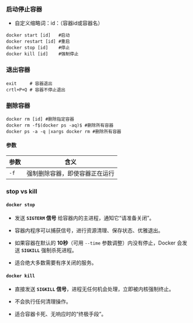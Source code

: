 ### 启动停止容器
- 自定义缩略词：id：（容器id或容器名）
```
docker start [id]   #启动
docker restart [id] #重启
docker stop [id]    #停止
docker kill [id]    #强制停止
```
### 退出容器
```
exit     # 容器退出
crtl+P+Q # 容器不停止退出
```
### 删除容器
```
docker rm [id] #删除指定容器
docker rm -f$(docker ps -aq)$ #删除所有容器
docker ps -a -q |xargs docker rm #删除所有容器
```
#### 参数
| 参数   | 含义              |
| ---- | --------------- |
| `-f` | 强制删除容器，即使容器正在运行 |


### stop vs kill
#### `docker stop`

- 发送 **`SIGTERM` 信号** 给容器内的主进程，通知它“请准备关闭”。
    
- 容器内程序可以捕获信号，进行资源清理、保存状态、优雅退出。
    
- 如果容器在默认的 **10秒**（可用 `--time` 参数调整）内没有停止，Docker 会发送 **`SIGKILL`** 强制杀死进程。
    
- 适合绝大多数需要有序关闭的服务。
    

#### `docker kill`

- 直接发送 **`SIGKILL` 信号**，进程无任何机会处理，立即被内核强制终止。
    
- 不会执行任何清理操作。
    
- 适合容器卡死、无响应时的“终极手段”。
